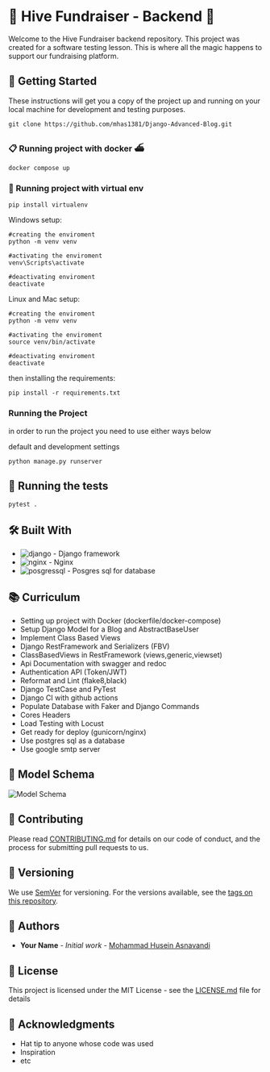 # 🐝 Hive Fundraiser - Backend 🐝

Welcome to the Hive Fundraiser backend repository. This project was created for a software testing lesson. This is where all the magic happens to support our fundraising platform.

## 🚀 Getting Started

These instructions will get you a copy of the project up and running on your local machine for development and testing purposes.

```Shell
git clone https://github.com/mhas1381/Django-Advanced-Blog.git
```


### 📋 Running project with docker ⛴

```Shell
docker compose up
```



### 🔧 Running project with virtual env

```Shell
pip install virtualenv
```
Windows setup:
```Shell
#creating the enviroment
python -m venv venv

#activating the enviroment
venv\Scripts\activate

#deactivating enviroment
deactivate
```
Linux and Mac setup:
```Shell
#creating the enviroment
python -m venv venv

#activating the enviroment
source venv/bin/activate

#deactivating enviroment
deactivate
```

then installing the requirements:

```Shell
pip install -r requirements.txt
```
### Running the Project
in order to run the project you need to use either ways below

default and development settings
```Shell
python manage.py runserver 
```

## 🏃 Running the tests

```Shell
pytest .
```

## 🛠️ Built With

* ![django](https://img.icons8.com/material-outlined/24/django.png) - Django framework
* ![nginx](https://img.icons8.com/color/48/nginx.png) - Nginx
* ![posgressql](https://img.icons8.com/color/48/postgreesql.png) - Posgres sql for database

## 📚 Curriculum

- Setting up project with Docker (dockerfile/docker-compose)
- Setup Django Model for a Blog and AbstractBaseUser
- Implement Class Based Views
- Django RestFramework and Serializers (FBV)
- ClassBasedViews in RestFramework (views,generic,viewset)
- Api Documentation with swagger and redoc
- Authentication API (Token/JWT)
- Reformat and Lint (flake8,black)
- Django TestCase and PyTest
- Django CI with github actions
- Populate Database with Faker and Django Commands
- Cores Headers
- Load Testing with Locust
- Get ready for deploy (gunicorn/nginx)
- Use postgres sql as a database
- Use google smtp server

## 📐 Model Schema

![Model Schema](./model-schema.png)

## 🤝 Contributing

Please read [CONTRIBUTING.md](link) for details on our code of conduct, and the process for submitting pull requests to us.

## 🎉 Versioning

We use [SemVer](http://semver.org/) for versioning. For the versions available, see the [tags on this repository](https://github.com/your/project/tags).

## 👥 Authors

* **Your Name** - *Initial work* - [Mohammad Husein Asnavandi]([https://github.com/YourName](https://github.com/mhas1381))


## 📄 License

This project is licensed under the MIT License - see the [LICENSE.md](LICENSE) file for details

## 🙏 Acknowledgments

* Hat tip to anyone whose code was used
* Inspiration
* etc
